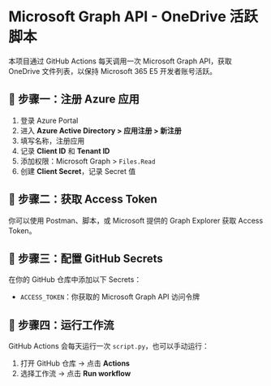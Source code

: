 # Microsoft Graph API - OneDrive 活跃脚本

本项目通过 GitHub Actions 每天调用一次 Microsoft Graph API，获取 OneDrive 文件列表，以保持 Microsoft 365 E5 开发者账号活跃。

## 🧾 步骤一：注册 Azure 应用

1. 登录 Azure Portal
2. 进入 **Azure Active Directory > 应用注册 > 新注册**
3. 填写名称，注册应用
4. 记录 **Client ID** 和 **Tenant ID**
5. 添加权限：Microsoft Graph > `Files.Read`
6. 创建 **Client Secret**，记录 Secret 值

## 🔐 步骤二：获取 Access Token

你可以使用 Postman、脚本，或 Microsoft 提供的 Graph Explorer 获取 Access Token。

## 🔧 步骤三：配置 GitHub Secrets

在你的 GitHub 仓库中添加以下 Secrets：

- `ACCESS_TOKEN`：你获取的 Microsoft Graph API 访问令牌

## 🏃 步骤四：运行工作流

GitHub Actions 会每天运行一次 `script.py`，也可以手动运行：

1. 打开 GitHub 仓库 → 点击 **Actions**
2. 选择工作流 → 点击 **Run workflow**
